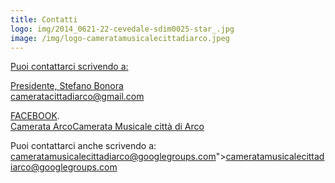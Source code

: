 ```yaml
---
title: Contatti
logo: img/2014_0621-22-cevedale-sdim0025-star_.jpg
image: /img/logo-cameratamusicalecittadiarco.jpeg
---
```

[Puoi contattarci scrivendo a:](https://www.google.com/maps/place//data=!4m2!3m1!1s0x47820ebbcbbe1d47:0x9193f1d10b3afe45?sa=X&ved=1t:8290&ictx=111)

[Presidente, Stefano Bonora](https://www.google.com/maps/place//data=!4m2!3m1!1s0x47820ebbcbbe1d47:0x9193f1d10b3afe45?sa=X&ved=1t:8290&ictx=111)  \
[](https://www.google.com/maps/place//data=!4m2!3m1!1s0x47820ebbcbbe1d47:0x9193f1d10b3afe45?sa=X&ved=1t:8290&ictx=111)[cameratacittadiarco@gmail.com](https://www.google.com/maps/place//data=!4m2!3m1!1s0x47820ebbcbbe1d47:0x9193f1d10b3afe45?sa=X&ved=1t:8290&ictx=111)

[FACEBOOK](https://www.google.com/maps/place//data=!4m2!3m1!1s0x47820ebbcbbe1d47:0x9193f1d10b3afe45?sa=X&ved=1t:8290&ictx=111). \
[](https://www.google.com/maps/place//data=!4m2!3m1!1s0x47820ebbcbbe1d47:0x9193f1d10b3afe45?sa=X&ved=1t:8290&ictx=111)[Camerata Arco](https://www.google.com/maps/place//data=!4m2!3m1!1s0x47820ebbcbbe1d47:0x9193f1d10b3afe45?sa=X&ved=1t:8290&ictx=111)[Camerata Musicale città di Arco](https://www.google.com/maps/place//data=!4m2!3m1!1s0x47820ebbcbbe1d47:0x9193f1d10b3afe45?sa=X&ved=1t:8290&ictx=111)[](https://www.google.com/maps/place//data=!4m2!3m1!1s0x47820ebbcbbe1d47:0x9193f1d10b3afe45?sa=X&ved=1t:8290&ictx=111)

Puoi contattarci anche scrivendo a:  \
cameratamusicalecittadiarco@googlegroups.com">cameratamusicalecittadiarco@googlegroups.com</a>